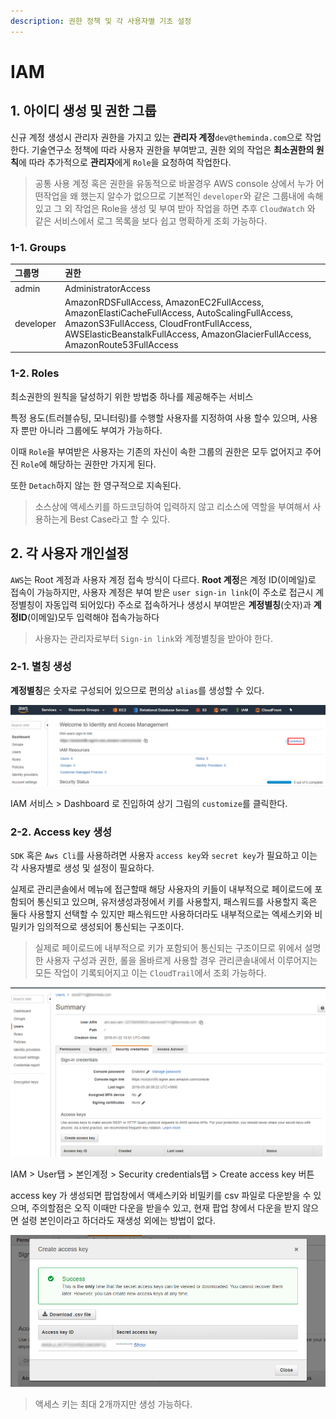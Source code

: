 ```yaml
---
description: 권한 정책 및 각 사용자별 기초 설정
---
```


# IAM

## 1. 아이디 생성 및 권한 그룹

신규 계정 생성시 관리자 권한을 가지고 있는 **관리자 계정**`dev@theminda.com`으로 작업한다. 기술연구소 정책에 따라 사용자 권한을 부여받고, 권한 외의 작업은 **최소권한의 원칙**에 따라 추가적으로 **관리자**에게 `Role`을 요청하여 작업한다.

> 공통 사용 계정 혹은 권한을 유동적으로 바꿀경우 AWS console 상에서 누가 어떤작업을 왜 했는지 알수가 없으므로 기본적인 `developer`와 같은 그룹내에 속해 있고 그 외 작업은 Role을 생성 및 부여 받아 작업을 하면 추후 `CloudWatch` 와 같은 서비스에서 로그 목록을 보다 쉽고 명확하게 조회 가능하다.

### 1-1. Groups

| 그룹명 | 권한 |
| :--- | :--- |
| admin | AdministratorAccess |
| developer | AmazonRDSFullAccess, AmazonEC2FullAccess, AmazonElastiCacheFullAccess, AutoScalingFullAccess, AmazonS3FullAccess, CloudFrontFullAccess, AWSElasticBeanstalkFullAccess, AmazonGlacierFullAccess, AmazonRoute53FullAccess |

### 1-2. Roles

최소권한의 원칙을 달성하기 위한 방법중 하나를 제공해주는 서비스

특정 용도\(트러블슈팅, 모니터링\)를 수행할 사용자를 지정하여 사용 할수 있으며, 사용자 뿐만 아니라 그룹에도 부여가 가능하다.

이때 `Role`을 부여받은 사용자는 기존의 자신이 속한 그룹의 권한은 모두 없어지고 주어진 `Role`에 해당하는 권한만 가지게 된다.

또한 `Detach`하지 않는 한 영구적으로 지속된다.

> 소스상에 액세스키를 하드코딩하여 입력하지 않고 리소스에 역할을 부여해서 사용하는게 Best Case라고 할 수 있다.

## 2. 각 사용자 개인설정

`AWS`는 Root 계정과 사용자 계정 접속 방식이 다르다. **Root 계정**은 계정 ID\(이메일\)로 접속이 가능하지만, 사용자 계정은 부여 받은 `user sign-in link`\(이 주소로 접근시 계정별칭이 자동입력 되어있다\) 주소로 접속하거나 생성시 부여받은 **계정별칭**\(숫자\)과 **계정ID**\(이메일\)모두 입력해야 접속가능하다

> 사용자는 관리자로부터 `Sign-in link`와 계정별칭을 받아야 한다.

### 2-1. 별칭 생성

**계정별칭**은 숫자로 구성되어 있으므로 편의상 `alias`를 생성할 수 있다.

![](../../../.gitbook/assets/iam_1.png)

IAM 서비스 &gt; Dashboard 로 진입하여 상기 그림의 `customize`를 클릭한다.

### 2-2. Access key 생성

`SDK` 혹은 `Aws Cli`를 사용하려면 사용자 `access key`와 `secret key`가 필요하고 이는 각 사용자별로 생성 및 설정이 필요하다.

실제로 관리콘솔에서 메뉴에 접근할때 해당 사용자의 키들이 내부적으로 페이로드에 포함되어 통신되고 있으며, 유저생성과정에서 키를 사용할지, 패스워드를 사용할지 혹은 둘다 사용할지 선택할 수 있지만 패스워드만 사용하더라도 내부적으로는 엑세스키와 비밀키가 임의적으로 생성되어 통신되는 구조이다.

> 실제로 페이로드에 내부적으로 키가 포함되어 통신되는 구조이므로 위에서 설명한 사용자 구성과 권한, 롤을 올바르게 사용할 경우 관리콘솔내에서 이루어지는 모든 작업이 기록되어지고 이는 `CloudTrail`에서 조회 가능하다.

![](../../../.gitbook/assets/iam_2.png)

IAM &gt; User탭 &gt; 본인계정 &gt; Security credentials탭 &gt; Create access key 버튼

access key 가 생성되면 팝업창에서 액세스키와 비밀키를 csv 파일로 다운받을 수 있으며, 주의할점은 오직 이때만 다운을 받을수 있고, 현재 팝업 창에서 다운을 받지 않으면 설령 본인이라고 하더라도 재생성 외에는 방법이 없다.

![](../../../.gitbook/assets/iam_3.png)

> 액세스 키는 최대 2개까지만 생성 가능하다.

